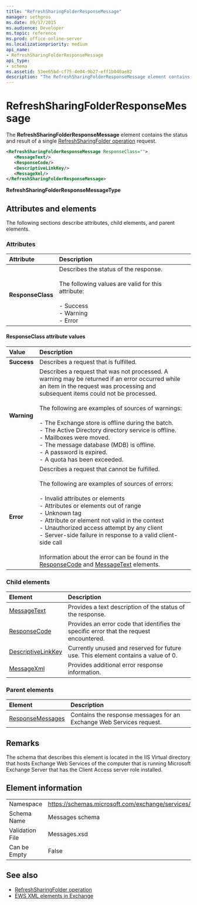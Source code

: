 ```yaml
---
title: "RefreshSharingFolderResponseMessage"
manager: sethgros
ms.date: 09/17/2015
ms.audience: Developer
ms.topic: reference
ms.prod: office-online-server
ms.localizationpriority: medium
api_name:
- RefreshSharingFolderResponseMessage
api_type:
- schema
ms.assetid: 53ee65bd-cf75-4e04-9b27-eff1b040ae82
description: "The RefreshSharingFolderResponseMessage element contains the status and result of a single RefreshSharingFolder operation request."
---
```


# RefreshSharingFolderResponseMessage

The **RefreshSharingFolderResponseMessage** element contains the status and result of a single [RefreshSharingFolder operation](refreshsharingfolder-operation.md) request. 
  
```xml
<RefreshSharingFolderResponseMessage ResponseClass="">
   <MessageText/>
   <ResponseCode/>
   <DescriptiveLinkKey/>
   <MessageXml/>
</RefreshSharingFolderResponseMessage>
```

 **RefreshSharingFolderResponseMessageType**
## Attributes and elements

The following sections describe attributes, child elements, and parent elements.
  
### Attributes

|**Attribute**|**Description**|
|:-----|:-----|
|**ResponseClass** <br/> | Describes the status of the response. <br/><br/>The following values are valid for this attribute:  <br/><br/>-  Success  <br/>-  Warning  <br/>-  Error  <br/> |
   
#### ResponseClass attribute values

|**Value**|**Description**|
|:-----|:-----|
|**Success** <br/> |Describes a request that is fulfilled.  <br/> |
|**Warning** <br/> | Describes a request that was not processed. A warning may be returned if an error occurred while an item in the request was processing and subsequent items could not be processed. <br/><br/>The following are examples of sources of warnings: <br/> <br/>-  The Exchange store is offline during the batch.  <br/>-  The Active Directory directory service is offline.  <br/>-  Mailboxes were moved.  <br/>-  The message database (MDB) is offline.  <br/>-  A password is expired.  <br/>-  A quota has been exceeded.  <br/> |
|**Error** <br/> | Describes a request that cannot be fulfilled. <br/><br/>The following are examples of sources of errors:  <br/><br/>-  Invalid attributes or elements  <br/>-  Attributes or elements out of range  <br/>-  Unknown tag  <br/>-  Attribute or element not valid in the context  <br/>-  Unauthorized access attempt by any client  <br/>-  Server-side failure in response to a valid client-side call  <br/><br/>  Information about the error can be found in the [ResponseCode](responsecode.md) and [MessageText](messagetext.md) elements.  <br/> |
   
### Child elements

|**Element**|**Description**|
|:-----|:-----|
|[MessageText](messagetext.md) <br/> |Provides a text description of the status of the response.  <br/> |
|[ResponseCode](responsecode.md) <br/> |Provides an error code that identifies the specific error that the request encountered.  <br/> |
|[DescriptiveLinkKey](descriptivelinkkey.md) <br/> |Currently unused and reserved for future use. This element contains a value of 0.  <br/> |
|[MessageXml](messagexml.md) <br/> |Provides additional error response information.  <br/> |
   
### Parent elements

|**Element**|**Description**|
|:-----|:-----|
|[ResponseMessages](responsemessages.md) <br/> |Contains the response messages for an Exchange Web Services request.  <br/> |
   
## Remarks

The schema that describes this element is located in the IIS Virtual directory that hosts Exchange Web Services of the computer that is running Microsoft Exchange Server that has the Client Access server role installed.
  
## Element information

|||
|:-----|:-----|
|Namespace  <br/> |https://schemas.microsoft.com/exchange/services/2006/messages  <br/> |
|Schema Name  <br/> |Messages schema  <br/> |
|Validation File  <br/> |Messages.xsd  <br/> |
|Can be Empty  <br/> |False  <br/> |
   
## See also

- [RefreshSharingFolder operation](refreshsharingfolder-operation.md)
- [EWS XML elements in Exchange](ews-xml-elements-in-exchange.md)

